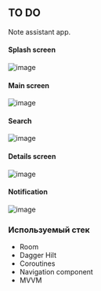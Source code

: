 ## TO DO

Note assistant app.

#### Splash screen
![image](https://user-images.githubusercontent.com/64976256/197333274-34cc34dd-8066-457e-a488-33186cb0ecb4.png)
#### Main screen
![image](https://user-images.githubusercontent.com/64976256/197333217-fb4adcd0-3705-4eb0-9739-0b3913b2da24.png)
#### Search
![image](https://user-images.githubusercontent.com/64976256/197333243-e407d674-4ef7-4126-b0aa-acb490573724.png)
#### Details screen
![image](https://user-images.githubusercontent.com/64976256/197333257-2ff4fc8e-c47d-4c43-a7b3-a5ac52a4779f.png)
#### Notification
![image](https://user-images.githubusercontent.com/64976256/197333338-fb0f8e52-d646-4786-bc93-0f86c10d2235.png)

### Используемый стек
- Room
- Dagger Hilt
- Coroutines
- Navigation component
- MVVM



